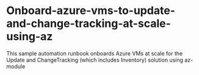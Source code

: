 # Onboard-azure-vms-to-update-and-change-tracking-at-scale-using-az
This sample automation runbook onboards Azure VMs at scale for the Update and ChangeTracking (which includes Inventory) solution using az-module
